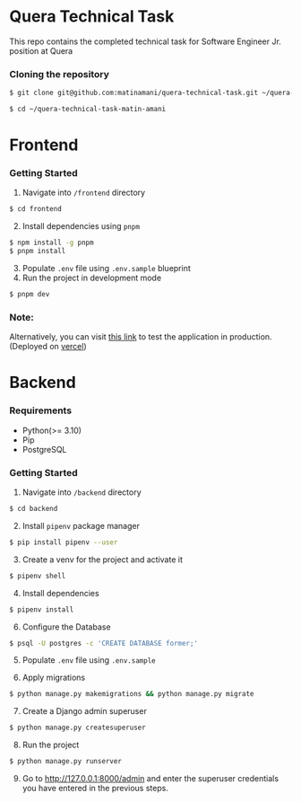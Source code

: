 # Quera Technical Task

This repo contains the completed technical task for Software Engineer Jr. position at Quera

### Cloning the repository

```bash
$ git clone git@github.com:matinamani/quera-technical-task.git ~/quera-technical-task-matin-amani/

$ cd ~/quera-technical-task-matin-amani
```

# Frontend

### Getting Started

1. Navigate into `/frontend` directory

```bash
$ cd frontend
```

2. Install dependencies using `pnpm`

```bash
$ npm install -g pnpm
$ pnpm install
```

3. Populate `.env` file using `.env.sample` blueprint
4. Run the project in development mode

```bash
$ pnpm dev
```

### Note:

Alternatively, you can visit [this link](https://quera-technical-task-frontend.vercel.app/) to test the application in production.(Deployed on [vercel](https://vercel.com))

# Backend

### Requirements

- Python(>= 3.10)
- Pip
- PostgreSQL

### Getting Started

1. Navigate into `/backend` directory

```bash
$ cd backend
```

2. Install `pipenv` package manager

```bash
$ pip install pipenv --user
```

3. Create a venv for the project and activate it

```bash
$ pipenv shell
```

4. Install dependencies

```bash
$ pipenv install
```

6. Configure the Database

```bash
$ psql -U postgres -c 'CREATE DATABASE former;'
```

5. Populate `.env` file using `.env.sample`

6. Apply migrations

```bash
$ python manage.py makemigrations && python manage.py migrate
```

7. Create a Django admin superuser

```bash
$ python manage.py createsuperuser
```

8. Run the project

```bash
$ python manage.py runserver
```

9. Go to http://127.0.0.1:8000/admin and enter the superuser credentials you have entered in the previous steps.
